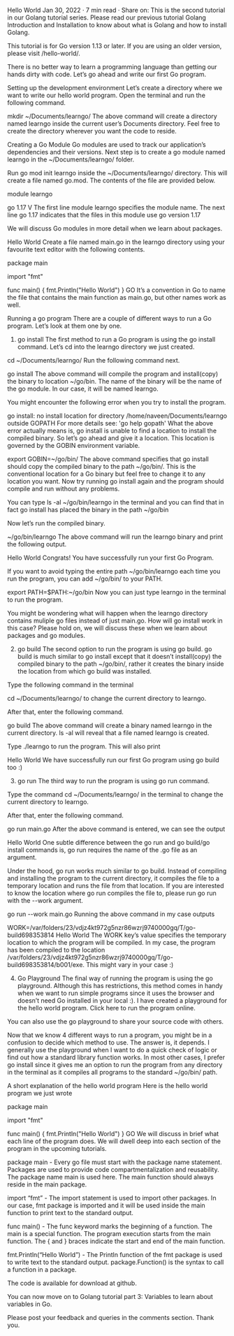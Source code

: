 Hello World
Jan 30, 2022
· 7 min read
 · Share on:
This is the second tutorial in our Golang tutorial series. Please read our previous tutorial Golang Introduction and Installation to know about what is Golang and how to install Golang.

This tutorial is for Go version 1.13 or later. If you are using an older version, please visit /hello-world/.

There is no better way to learn a programming language than getting our hands dirty with code. Let’s go ahead and write our first Go program.

Setting up the development environment
Let’s create a directory where we want to write our hello world program. Open the terminal and run the following command.

mkdir ~/Documents/learngo/
The above command will create a directory named learngo inside the current user’s Documents directory. Feel free to create the directory wherever you want the code to reside.

Creating a Go Module
Go modules are used to track our application’s dependencies and their versions. Next step is to create a go module named learngo in the ~/Documents/learngo/ folder.

Run go mod init learngo inside the ~/Documents/learngo/ directory. This will create a file named go.mod. The contents of the file are provided below.

module learngo

go 1.17
V
The first line module learngo specifies the module name. The next line go 1.17 indicates that the files in this module use go version 1.17

We will discuss Go modules in more detail when we learn about packages.

Hello World
Create a file named main.go in the learngo directory using your favourite text editor with the following contents.

package main

import "fmt"

func main() {
	fmt.Println("Hello World")
} 
GO
It’s a convention in Go to name the file that contains the main function as main.go, but other names work as well.

Running a go program
There are a couple of different ways to run a Go program. Let’s look at them one by one.

1. go install
The first method to run a Go program is using the go install command. Let’s cd into the learngo directory we just created.

cd ~/Documents/learngo/
Run the following command next.

go install
The above command will compile the program and install(copy) the binary to location ~/go/bin. The name of the binary will be the name of the go module. In our case, it will be named learngo.

You might encounter the following error when you try to install the program.

go install: no install location for directory /home/naveen/Documents/learngo outside GOPATH
For more details see: 'go help gopath'
What the above error actually means is, go install is unable to find a location to install the compiled binary. So let’s go ahead and give it a location. This location is governed by the GOBIN environment variable.

export GOBIN=~/go/bin/
The above command specifies that go install should copy the compiled binary to the path ~/go/bin/. This is the conventional location for a Go binary but feel free to change it to any location you want. Now try running go install again and the program should compile and run without any problems.

You can type ls -al ~/go/bin/learngo in the terminal and you can find that in fact go install has placed the binary in the path ~/go/bin

Now let’s run the compiled binary.

~/go/bin/learngo
The above command will run the learngo binary and print the following output.

Hello World
Congrats! You have successfully run your first Go Program.

If you want to avoid typing the entire path ~/go/bin/learngo each time you run the program, you can add ~/go/bin/ to your PATH.

export PATH=$PATH:~/go/bin
Now you can just type learngo in the terminal to run the program.

You might be wondering what will happen when the learngo directory contains muliple go files instead of just main.go. How will go install work in this case? Please hold on, we will discuss these when we learn about packages and go modules.

2. go build
The second option to run the program is using go build. go build is much similar to go install except that it doesn’t install(copy) the compiled binary to the path ~/go/bin/, rather it creates the binary inside the location from which go build was installed.

Type the following command in the terminal

cd ~/Documents/learngo/
to change the current directory to learngo.

After that, enter the following command.

go build
The above command will create a binary named learngo in the current directory. ls -al will reveal that a file named learngo is created.

Type ./learngo to run the program. This will also print

Hello World
We have successfully run our first Go program using go build too :)

3. go run
The third way to run the program is using go run command.

Type the command cd ~/Documents/learngo/ in the terminal to change the current directory to learngo.

After that, enter the following command.

go run main.go
After the above command is entered, we can see the output

Hello World
One subtle difference between the go run and go build/go install commands is, go run requires the name of the .go file as an argument.

Under the hood, go run works much similar to go build. Instead of compiling and installing the program to the current directory, it compiles the file to a temporary location and runs the file from that location. If you are interested to know the location where go run compiles the file to, please run go run with the --work argument.

go run --work main.go
Running the above command in my case outputs

WORK=/var/folders/23/vdjz4kt972g5nzr86wzrj9740000gq/T/go-build698353814
Hello World
The WORK key’s value specifies the temporary location to which the program will be compiled. In my case, the program has been compiled to the location /var/folders/23/vdjz4kt972g5nzr86wzrj9740000gq/T/go-build698353814/b001/exe. This might vary in your case :)

4. Go Playground
The final way of running the program is using the go playground. Although this has restrictions, this method comes in handy when we want to run simple programs since it uses the browser and doesn’t need Go installed in your local :). I have created a playground for the hello world program. Click here to run the program online.

You can also use the go playground to share your source code with others.

Now that we know 4 different ways to run a program, you might be in a confusion to decide which method to use. The answer is, it depends. I generally use the playground when I want to do a quick check of logic or find out how a standard library function works. In most other cases, I prefer go install since it gives me an option to run the program from any directory in the terminal as it compiles all programs to the standard ~/go/bin/ path.

A short explanation of the hello world program
Here is the hello world program we just wrote

package main 

import "fmt" 

func main() { 
	fmt.Println("Hello World") 
}
GO
We will discuss in brief what each line of the program does. We will dwell deep into each section of the program in the upcoming tutorials.

package main - Every go file must start with the package name statement. Packages are used to provide code compartmentalization and reusability. The package name main is used here. The main function should always reside in the main package.

import “fmt” - The import statement is used to import other packages. In our case, fmt package is imported and it will be used inside the main function to print text to the standard output.

func main() - The func keyword marks the beginning of a function. The main is a special function. The program execution starts from the main function. The { and } braces indicate the start and end of the main function.

fmt.Println(“Hello World”) - The Println function of the fmt package is used to write text to the standard output. package.Function() is the syntax to call a function in a package.

The code is available for download at github.

You can now move on to Golang tutorial part 3: Variables to learn about variables in Go.

Please post your feedback and queries in the comments section. Thank you.
